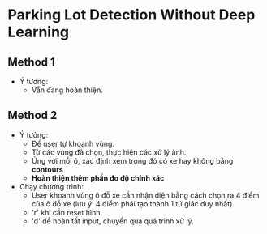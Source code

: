 # Parking Lot Detection Without Deep Learning

## Method 1
- Ý tưởng:
  - Vẫn đang hoàn thiện.
## Method 2
- Ý tưởng:
  - Để user tự khoanh vùng.
  - Từ các vùng đã chọn, thực hiện các xử lý ảnh.
  - Ứng với mỗi ô, xác định xem trong đó có xe hay không bằng **contours**
  - **Hoàn thiện thêm phần đo độ chính xác**
- Chạy chương trình:
  - User khoanh vùng ô đỗ xe cần nhận diện bằng cách chọn ra 4 điểm của ô đỗ xe (lưu ý: 4 điểm phải tạo thành 1 tứ giác duy nhất)
  - 'r' khi cần reset hình.
  - 'd' để hoàn tất input, chuyển qua quá trình xử lý.
